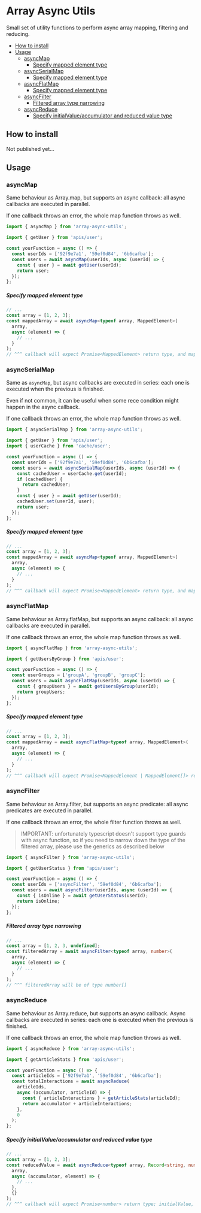 <h1>Array Async Utils</h1>

Small set of utility functions to perform async array mapping, filtering and reducing.

- [How to install](#how-to-install)
- [Usage](#usage)
  - [asyncMap](#asyncmap)
    - [Specify mapped element type](#specify-mapped-element-type)
  - [asyncSerialMap](#asyncserialmap)
    - [Specify mapped element type](#specify-mapped-element-type-1)
  - [asyncFlatMap](#asyncflatmap)
    - [Specify mapped element type](#specify-mapped-element-type-2)
  - [asyncFilter](#asyncfilter)
    - [Filtered array type narrowing](#filtered-array-type-narrowing)
  - [asyncReduce](#asyncreduce)
    - [Specify initialValue/accumulator and reduced value type](#specify-initialvalueaccumulator-and-reduced-value-type)

## How to install

Not published yet...

## Usage

### asyncMap

Same behaviour as Array.map, but supports an async callback: all async callbacks are executed in parallel.

If one callback throws an error, the whole map function throws as well.

```ts
import { asyncMap } from 'array-async-utils';

import { getUser } from 'apis/user';

const yourFunction = async () => {
  const userIds = ['92f9e7a1', '59ef0d84', '6b6cafba'];
  const users = await asyncMap(userIds, async (userId) => {
    const { user } = await getUser(userId);
    return user;
  });
};
```

##### Specify mapped element type

```ts
// ...
const array = [1, 2, 3];
const mappedArray = await asyncMap<typeof array, MappedElement>(
  array,
  async (element) => {
    // ...
  }
);
// ^^^ callback will expect Promise<MappedElement> return type, and mappedArray will be of type MappedElement[]
```

### asyncSerialMap

Same as `asyncMap`, but async callbacks are executed in series: each one is executed when the previous is finished.

Even if not common, it can be useful when some rece condition might happen in the async callback.

If one callback throws an error, the whole map function throws as well.

```ts
import { asyncSerialMap } from 'array-async-utils';

import { getUser } from 'apis/user';
import { userCache } from 'cache/user';

const yourFunction = async () => {
  const userIds = ['92f9e7a1', '59ef0d84', '6b6cafba'];
  const users = await asyncSerialMap(userIds, async (userId) => {
    const cachedUser = userCache.get(userId);
    if (cachedUser) {
      return cachedUser;
    }
    const { user } = await getUser(userId);
    cachedUser.set(userId, user);
    return user;
  });
};
```

##### Specify mapped element type

```ts
// ...
const array = [1, 2, 3];
const mappedArray = await asyncMap<typeof array, MappedElement>(
  array,
  async (element) => {
    // ...
  }
);
// ^^^ callback will expect Promise<MappedElement> return type, and mappedArray will be of type MappedElement[]
```

### asyncFlatMap

Same behaviour as Array.flatMap, but supports an async callback: all async callbacks are executed in parallel.

If one callback throws an error, the whole map function throws as well.

```ts
import { asyncFlatMap } from 'array-async-utils';

import { getUsersByGroup } from 'apis/user';

const yourFunction = async () => {
  const userGroups = ['groupA', 'groupB', 'groupC'];
  const users = await asyncFlatMap(userIds, async (userId) => {
    const { groupUsers } = await getUsersByGroup(userId);
    return groupUsers;
  });
};
```

##### Specify mapped element type

```ts
// ...
const array = [1, 2, 3];
const mappedArray = await asyncFlatMap<typeof array, MappedElement>(
  array,
  async (element) => {
    // ...
  }
);
// ^^^ callback will expect Promise<MappedElement | MappedElement[]> return type, and mappedArray will be of type MappedElement[]
```

### asyncFilter

Same behaviour as Array.filter, but supports an async predicate: all async predicates are executed in parallel.

If one callback throws an error, the whole filter function throws as well.

> IMPORTANT: unfortunately typescript doesn't support type guards with async function, so if you need to narrow down the type of the filtered array, please use the generics as described below

```ts
import { asyncFilter } from 'array-async-utils';

import { getUserStatus } from 'apis/user';

const yourFunction = async () => {
  const userIds = ['asyncFilter', '59ef0d84', '6b6cafba'];
  const users = await asyncFilter(userIds, async (userId) => {
    const { isOnline } = await getUserStatus(userId);
    return isOnline;
  });
};
```

##### Filtered array type narrowing

```ts
// ...
const array = [1, 2, 3, undefined];
const filteredArray = await asyncFilter<typeof array, number>(
  array,
  async (element) => {
    // ...
  }
);
// ^^^ filteredArray will be of type number[]
```

### asyncReduce

Same behaviour as Array.reduce, but supports an async callback. Async callbacks are executed in series: each one is executed when the previous is finished.

If one callback throws an error, the whole map function throws as well.

```ts
import { asyncReduce } from 'array-async-utils';

import { getArticleStats } from 'apis/user';

const yourFunction = async () => {
  const articleIds = ['92f9e7a1', '59ef0d84', '6b6cafba'];
  const totalInteractions = await asyncReduce(
    articleIds,
    async (accumulator, articleId) => {
      const { articleInteractions } = getArticleStats(articleId);
      return accumulator + articleInteractions;
    },
    0
  );
};
```

##### Specify initialValue/accumulator and reduced value type

```ts
// ...
const array = [1, 2, 3];
const reducedValue = await asyncReduce<typeof array, Record<string, number>>(
  array,
  async (accumulator, element) => {
    // ...
  },
  {}
);
// ^^^ callback will expect Promise<number> return type; initialValue, accumulator and reducedValue will be of type number.
```
